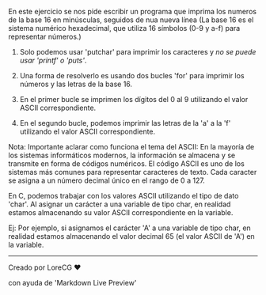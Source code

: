 En este ejercicio se nos pide escribir un programa que imprima los numeros de la base 16 en minúsculas, seguidos de nua nueva línea (La base 16 es el sistema numérico hexadecimal, que utiliza 16 símbolos (0-9 y a-f) para representar números.)

1. Solo podemos usar 'putchar' para imprimir los caracteres y *no se puede usar 'printf' o 'puts'*.

2. Una forma de resolverlo es usando dos bucles 'for' para imprimir los números y las letras de la base 16.

3. En el primer bucle se imprimen los dígitos del 0 al 9 utilizando el valor ASCII correspondiente.

4. En el segundo bucle, podemos imprimir las letras de la 'a' a la 'f' utilizando el valor ASCII correspondiente.

Nota: Importante aclarar como funciona el tema del ASCII: En la mayoría de los sistemas informáticos modernos, la información se almacena y se transmite en forma de códigos numéricos. El código ASCII es uno de los sistemas más comunes para representar caracteres de texto. Cada caracter se asigna a un número decimal único en el rango de 0 a 127.

En C, podemos trabajar con los valores ASCII utilizando el tipo de dato 'char'. Al asignar un carácter a una variable de tipo char, en realidad estamos almacenando su valor ASCII correspondiente en la variable.

Ej: Por ejemplo, si asignamos el carácter 'A' a una variable de tipo char, en realidad estamos almacenando el valor decimal 65 (el valor ASCII de 'A') en la variable.

-----------------------
Creado por LoreCG ❤

con ayuda de 'Markdown Live Preview'


